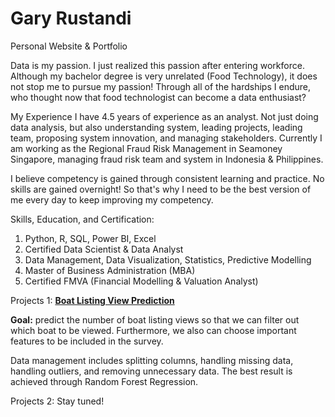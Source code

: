 # Gary Rustandi
Personal Website & Portfolio

Data is my passion.
I just realized this passion after entering workforce. Although my bachelor degree is very unrelated (Food Technology), it does not stop me to pursue my passion! Through all of the hardships I endure, who thought now that food technologist can become a data enthusiast?

My Experience
I have 4.5 years of experience as an analyst. Not just doing data analysis, but also understanding system, leading projects, leading team, proposing system innovation, and managing stakeholders. Currently I am working as the Regional Fraud Risk Management in Seamoney Singapore, managing fraud risk team and system in Indonesia & Philippines. 

I believe competency is gained through consistent learning and practice. No skills are gained overnight! So that's why I need to be the best version of me every day to keep improving my competency.

Skills, Education, and Certification:
1. Python, R, SQL, Power BI, Excel
2. Certified Data Scientist & Data Analyst
3. Data Management, Data Visualization, Statistics, Predictive Modelling
4. Master of Business Administration (MBA)
5. Certified FMVA (Financial Modelling & Valuation Analyst)

Projects 1:
[**Boat Listing View Prediction**](https://github.com/garyrustandi/boat-view-prediction) 

**Goal:** predict the number of boat listing views so that we can filter out which boat to be viewed. Furthermore, we also can choose important features to be included in the survey.

Data management includes splitting columns, handling missing data, handling outliers, and removing unnecessary data. The best result is achieved through Random Forest Regression.

Projects 2:
Stay tuned!
